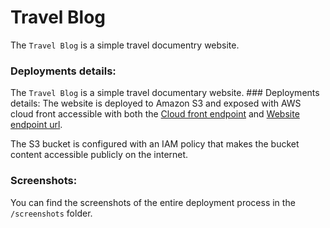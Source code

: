 # Travel Blog
The `Travel Blog` is a simple travel documentry website.

### Deployments details:
The `Travel Blog` is a simple travel documentary website. ### Deployments details: The website is deployed to Amazon S3 and exposed with AWS cloud front accessible with both the [Cloud front endpoint](https://dl3le7aygeoft.cloudfront.net/) and [Website endpoint url](http://my-124262070032-bucket.s3-website-us-east-1.amazonaws.com/).

The S3 bucket is configured with an IAM policy that makes the bucket content accessible publicly on the internet.

### Screenshots:
You can find the screenshots of the entire deployment process in the `/screenshots` folder.

